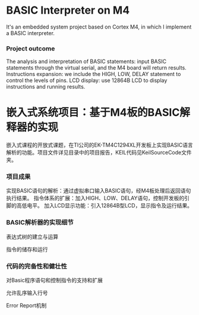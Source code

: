 # BASIC Interpreter on M4

It's an embedded system project based on Cortex M4, in which I implement a BASIC interpreter. 

### Project outcome

The analysis and interpretation of BASIC statements: input BASIC statements through the virtual serial, and the M4 board will return results.
Instructions expansion: we include the HIGH, LOW, DELAY statement to control the levels of pins.
LCD display: use 12864B LCD to display instructions and running results.

# 嵌入式系统项目：基于M4板的BASIC解释器的实现

嵌入式课程的开放式课题，在TI公司的EK-TM4C1294XL开发板上实现BASIC语言解析的功能。项目文件详见目录中的项目报告，KEIL代码见KeilSourceCode文件夹。

### 项目成果

实现BASIC语句的解析：通过虚拟串口输入BASIC语句，经M4板处理后返回语句执行结果。
指令体系的扩展：加入HIGH、LOW、DELAY语句，控制开发板的引脚的高低电平。
加入LCD显示功能：引入12864B型LCD，显示指令及运行结果。

### BASIC解析器的实现细节

表达式树的建立与运算

指令的储存和运行

### 代码的完备性和健壮性

对Basic程序语句和控制指令的支持和扩展

允许乱序输入行号

Error Report机制

